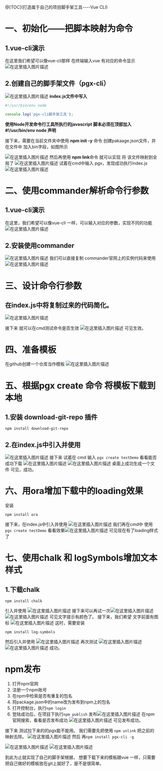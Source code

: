 @[TOC](打造属于自己的项目脚手架工具----Vue CLI)

# 一、初始化——把脚本映射为命令

## 1.vue-cli演示
在这里我们希望可以像vue-cli那样 在终端输入vue 有对应的命令显示
![在这里插入图片描述](https://img-blog.csdnimg.cn/20200328090555214.png?x-oss-process=image/watermark,type_ZmFuZ3poZW5naGVpdGk,shadow_10,text_aHR0cHM6Ly9ibG9nLmNzZG4ubmV0L3dlaXhpbl80Mzk2NDE0OA==,size_16,color_FFFFFF,t_70)
## 2.创建自己的脚手架文件（pgx-cli）
![在这里插入图片描述](https://img-blog.csdnimg.cn/20200328090948101.png?x-oss-process=image/watermark,type_ZmFuZ3poZW5naGVpdGk,shadow_10,text_aHR0cHM6Ly9ibG9nLmNzZG4ubmV0L3dlaXhpbl80Mzk2NDE0OA==,size_16,color_FFFFFF,t_70)
**index.js文件中写入**

```js
#!/usr/bin/env node

console.log('pgx-cli脚手架工具');
```
**使用Node开发命令行工具所执行的javascript 脚本必须在顶部加入#!/usr/bin/env node 声明**

接下来，需要在当前文件夹中使用 **npm init -y** 命令 创建pakaage.json文件，并在文件中 加入bin字段，如图所示

![在这里插入图片描述](https://img-blog.csdnimg.cn/20200328092159962.png?x-oss-process=image/watermark,type_ZmFuZ3poZW5naGVpdGk,shadow_10,text_aHR0cHM6Ly9ibG9nLmNzZG4ubmV0L3dlaXhpbl80Mzk2NDE0OA==,size_16,color_FFFFFF,t_70)
然后再使用 **npm link**命令 就可以实现 将 该文件映射到全局了
![在这里插入图片描述](https://img-blog.csdnimg.cn/20200328092409370.png?x-oss-process=image/watermark,type_ZmFuZ3poZW5naGVpdGk,shadow_10,text_aHR0cHM6Ly9ibG9nLmNzZG4ubmV0L3dlaXhpbl80Mzk2NDE0OA==,size_16,color_FFFFFF,t_70)
试着在cmd中输入 pgx，发现成功执行index.js
![在这里插入图片描述](https://img-blog.csdnimg.cn/20200328092538402.png?x-oss-process=image/watermark,type_ZmFuZ3poZW5naGVpdGk,shadow_10,text_aHR0cHM6Ly9ibG9nLmNzZG4ubmV0L3dlaXhpbl80Mzk2NDE0OA==,size_16,color_FFFFFF,t_70)

# 二、使用commander解析命令行参数

## 1.vue-cli演示
在这里，我们希望可以像vue-cli 一样，可以输入对应的参数，实现不同的功能
![在这里插入图片描述](https://img-blog.csdnimg.cn/20200328093041428.png?x-oss-process=image/watermark,type_ZmFuZ3poZW5naGVpdGk,shadow_10,text_aHR0cHM6Ly9ibG9nLmNzZG4ubmV0L3dlaXhpbl80Mzk2NDE0OA==,size_16,color_FFFFFF,t_70)
## 2.安装使用commander
![在这里插入图片描述](https://img-blog.csdnimg.cn/20200328093546425.png)
我们可以直接复制 commander官网上的实例代码来使用
![在这里插入图片描述](https://img-blog.csdnimg.cn/20200328093815967.png?x-oss-process=image/watermark,type_ZmFuZ3poZW5naGVpdGk,shadow_10,text_aHR0cHM6Ly9ibG9nLmNzZG4ubmV0L3dlaXhpbl80Mzk2NDE0OA==,size_16,color_FFFFFF,t_70)
# 三、设计命令行参数
## 在index.js中将复制过来的代码简化。

![在这里插入图片描述](https://img-blog.csdnimg.cn/20200328095507113.png?x-oss-process=image/watermark,type_ZmFuZ3poZW5naGVpdGk,shadow_10,text_aHR0cHM6Ly9ibG9nLmNzZG4ubmV0L3dlaXhpbl80Mzk2NDE0OA==,size_16,color_FFFFFF,t_70)

接下来 就可以在cmd测试命令是否生效
![在这里插入图片描述](https://img-blog.csdnimg.cn/20200328095700329.png?x-oss-process=image/watermark,type_ZmFuZ3poZW5naGVpdGk,shadow_10,text_aHR0cHM6Ly9ibG9nLmNzZG4ubmV0L3dlaXhpbl80Mzk2NDE0OA==,size_16,color_FFFFFF,t_70)
可见生效。

# 四、准备模板
在github创建一个仓库当作模板
![在这里插入图片描述](https://img-blog.csdnimg.cn/20200328104618212.png?x-oss-process=image/watermark,type_ZmFuZ3poZW5naGVpdGk,shadow_10,text_aHR0cHM6Ly9ibG9nLmNzZG4ubmV0L3dlaXhpbl80Mzk2NDE0OA==,size_16,color_FFFFFF,t_70)
# 五、根据pgx create <projectName>命令 将模板下载到本地
## 1.安装  download-git-repo 插件

```
npm install download-git-repo
```
## 2.在index.js中引入并使用
![在这里插入图片描述](https://img-blog.csdnimg.cn/2020032811075577.png?x-oss-process=image/watermark,type_ZmFuZ3poZW5naGVpdGk,shadow_10,text_aHR0cHM6Ly9ibG9nLmNzZG4ubmV0L3dlaXhpbl80Mzk2NDE0OA==,size_16,color_FFFFFF,t_70)
接下来 试着在 cmd 输入 `pgx create testDemo`  看看能否成功下载
![在这里插入图片描述](https://img-blog.csdnimg.cn/20200328111312714.png)
![在这里插入图片描述](https://img-blog.csdnimg.cn/20200328111332249.png)
桌面上成功生成一个文件
可见，成功。

# 六、用ora增加下载中的loading效果
安装

```
npm install ora
```
接下来，在index.js中引入并使用
![在这里插入图片描述](https://img-blog.csdnimg.cn/20200328113553472.png?x-oss-process=image/watermark,type_ZmFuZ3poZW5naGVpdGk,shadow_10,text_aHR0cHM6Ly9ibG9nLmNzZG4ubmV0L3dlaXhpbl80Mzk2NDE0OA==,size_16,color_FFFFFF,t_70)
我们再在cmd中 使用  `pgx create testDemo`  看看效果![在这里插入图片描述](https://img-blog.csdnimg.cn/20200328113701880.png)
可见现在有了loading样式了
# 七、使用chalk 和 logSymbols增加文本样式
## 1.下载chalk

```
npm install chalk
```
引入并使用
![在这里插入图片描述](https://img-blog.csdnimg.cn/20200328115330433.png?x-oss-process=image/watermark,type_ZmFuZ3poZW5naGVpdGk,shadow_10,text_aHR0cHM6Ly9ibG9nLmNzZG4ubmV0L3dlaXhpbl80Mzk2NDE0OA==,size_16,color_FFFFFF,t_70)
接下来可以再试一次![在这里插入图片描述](https://img-blog.csdnimg.cn/20200328115001195.png)
![在这里插入图片描述](https://img-blog.csdnimg.cn/2020032811534753.png)
可见文字提示有颜色了。
接下来，我们希望 文字前面有图标
![在这里插入图片描述](https://img-blog.csdnimg.cn/20200328115516102.png)
这时，需要安装 

```
npm install log-symbols
```
然后引入并使用
![在这里插入图片描述](https://img-blog.csdnimg.cn/20200328115805487.png?x-oss-process=image/watermark,type_ZmFuZ3poZW5naGVpdGk,shadow_10,text_aHR0cHM6Ly9ibG9nLmNzZG4ubmV0L3dlaXhpbl80Mzk2NDE0OA==,size_16,color_FFFFFF,t_70)
再次测试
![在这里插入图片描述](https://img-blog.csdnimg.cn/20200328115920600.png)
![在这里插入图片描述](https://img-blog.csdnimg.cn/20200328115834882.png)
成功。

# npm发布
   

 1. 打开npm官网
 2. 注册一个npm账号
 3. 在npm中检索是否有重复的包名
 4. 将package.json中的name改为发布到npm上的包名
 5. 打开控制台，执行`npm login`
 6. 登陆成功后，在项目下执行`npm publish` 发布![在这里插入图片描述](https://img-blog.csdnimg.cn/20200328140904408.png?x-oss-process=image/watermark,type_ZmFuZ3poZW5naGVpdGk,shadow_10,text_aHR0cHM6Ly9ibG9nLmNzZG4ubmV0L3dlaXhpbl80Mzk2NDE0OA==,size_16,color_FFFFFF,t_70)
在npm官网搜索，看看是否发布成功
![在这里插入图片描述](https://img-blog.csdnimg.cn/20200328141037736.png?x-oss-process=image/watermark,type_ZmFuZ3poZW5naGVpdGk,shadow_10,text_aHR0cHM6Ly9ibG9nLmNzZG4ubmV0L3dlaXhpbl80Mzk2NDE0OA==,size_16,color_FFFFFF,t_70)
可见发布成功。

接下来
测试拉下来的的pgx能不能用。
我们需要先把使用 `npm unlink` 把之前的映射去除。
![在这里插入图片描述](https://img-blog.csdnimg.cn/20200328141410400.png)
然后 再`npm install pgx-cli -g`

![在这里插入图片描述](https://img-blog.csdnimg.cn/20200328141624468.png)
![在这里插入图片描述](https://img-blog.csdnimg.cn/20200328141634393.png)

到此为止就实现了自己的脚手架根据， 想要下载下来的模板跟vue 一样，只需要 把自己做好的模板放在git上就好了，是不是很简单。
